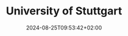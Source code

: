 ---
date: '2024-08-25T09:53:42+02:00' # date in which the content is created - defaults to "today"
title: 'University of Stuttgart'
draft: false # set to "true" if you want to hide the content 

university: "University of Stuttgart"
year: "2019-2023"
degree: "Master of Simulation Technology, Grade: 1.2"

---